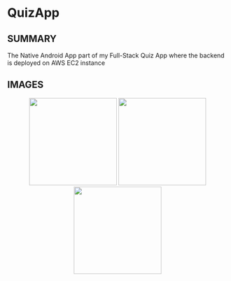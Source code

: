 # QuizApp

## SUMMARY
The Native Android App part of my Full-Stack Quiz App where the backend is deployed on AWS EC2 instance

## IMAGES

<p align="center">
  <img src="https://user-images.githubusercontent.com/73527944/195726484-6e517d46-2a88-4946-b167-22cfa16f623d.jpeg" width="200" />
  <img src="https://user-images.githubusercontent.com/73527944/195726494-c5c02b16-8f60-469b-b4bf-dc4bbf9eeee0.jpeg" width="200" /> 
  <img src="https://user-images.githubusercontent.com/73527944/195726492-3b7ccf60-c5b8-4202-85c2-f3206b9d6cef.jpeg" width="200" />
</p>
